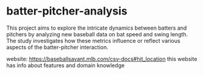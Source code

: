 # batter-pitcher-analysis
This project aims to explore the intricate dynamics between batters and pitchers by analyzing new baseball data on bat speed and swing length. The study investigates how these metrics influence or reflect various aspects of the batter-pitcher interaction.

website: https://baseballsavant.mlb.com/csv-docs#hit_location
this website has info about features and domain knowledge